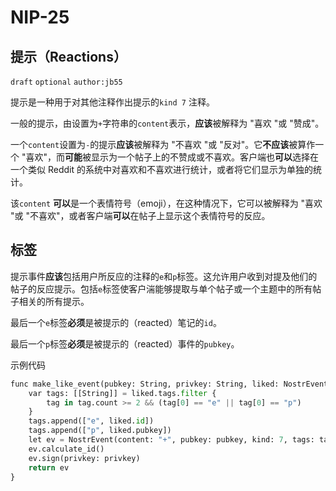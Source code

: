 # NIP-25

## 提示（Reactions）

`draft` `optional` `author:jb55`

提示是一种用于对其他注释作出提示的`kind 7` 注释。

一般的提示，由设置为`+`字符串的`content`表示，**应该**被解释为 "喜欢 "或 "赞成"。

一个`content`设置为`-`的提示**应该**被解释为 "不喜欢 "或 "反对"。它**不应该**被算作一个 "喜欢"，而**可能**被显示为一个帖子上的不赞成或不喜欢。客户端也**可以**选择在一个类似 Reddit 的系统中对喜欢和不喜欢进行统计，或者将它们显示为单独的统计。

该`content` **可以**是一个表情符号（emoji），在这种情况下，它可以被解释为 "喜欢 "或 "不喜欢"，或者客户端**可以**在帖子上显示这个表情符号的反应。

## 标签

提示事件**应该**包括用户所反应的注释的`e`和`p`标签。这允许用户收到对提及他们的帖子的反应提示。包括`e`标签使客户湍能够提取与单个帖子或一个主题中的所有帖子相关的所有提示。

最后一个`e`标签**必须**是被提示的（reacted）笔记的`id`。

最后一个`p`标签**必须**是被提示的（reacted）事件的`pubkey`。

示例代码

```py
func make_like_event(pubkey: String, privkey: String, liked: NostrEvent) -> NostrEvent {
    var tags: [[String]] = liked.tags.filter {
    	tag in tag.count >= 2 && (tag[0] == "e" || tag[0] == "p")
    }
    tags.append(["e", liked.id])
    tags.append(["p", liked.pubkey])
    let ev = NostrEvent(content: "+", pubkey: pubkey, kind: 7, tags: tags)
    ev.calculate_id()
    ev.sign(privkey: privkey)
    return ev
}
```


